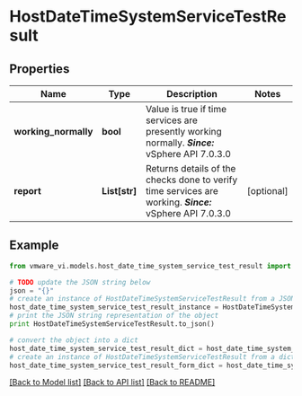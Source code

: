 # HostDateTimeSystemServiceTestResult


## Properties
Name | Type | Description | Notes
------------ | ------------- | ------------- | -------------
**working_normally** | **bool** | Value is true if time services are presently working normally.  ***Since:*** vSphere API 7.0.3.0  | 
**report** | **List[str]** | Returns details of the checks done to verify time services are working.  ***Since:*** vSphere API 7.0.3.0  | [optional] 

## Example

```python
from vmware_vi.models.host_date_time_system_service_test_result import HostDateTimeSystemServiceTestResult

# TODO update the JSON string below
json = "{}"
# create an instance of HostDateTimeSystemServiceTestResult from a JSON string
host_date_time_system_service_test_result_instance = HostDateTimeSystemServiceTestResult.from_json(json)
# print the JSON string representation of the object
print HostDateTimeSystemServiceTestResult.to_json()

# convert the object into a dict
host_date_time_system_service_test_result_dict = host_date_time_system_service_test_result_instance.to_dict()
# create an instance of HostDateTimeSystemServiceTestResult from a dict
host_date_time_system_service_test_result_form_dict = host_date_time_system_service_test_result.from_dict(host_date_time_system_service_test_result_dict)
```
[[Back to Model list]](../README.md#documentation-for-models) [[Back to API list]](../README.md#documentation-for-api-endpoints) [[Back to README]](../README.md)


